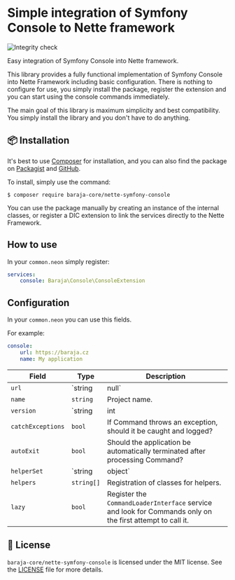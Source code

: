 Simple integration of Symfony Console to Nette framework
========================================================

![Integrity check](https://github.com/baraja-core/nette-symfony-console/workflows/Integrity%20check/badge.svg)

Easy integration of Symfony Console into Nette framework.

This library provides a fully functional implementation of Symfony Console into Nette Framework including basic configuration. There is nothing to configure for use, you simply install the package, register the extension and you can start using the console commands immediately.

The main goal of this library is maximum simplicity and best compatibility. You simply install the library and you don't have to do anything.

📦 Installation
---------------

It's best to use [Composer](https://getcomposer.org) for installation, and you can also find the package on
[Packagist](https://packagist.org/packages/baraja-core/nette-symfony-console) and
[GitHub](https://github.com/baraja-core/nette-symfony-console).

To install, simply use the command:

```shell
$ composer require baraja-core/nette-symfony-console
```

You can use the package manually by creating an instance of the internal classes, or register a DIC extension to link the services directly to the Nette Framework.

How to use
----------

In your `common.neon` simply register:

```yaml
services:
    console: Baraja\Console\ConsoleExtension
```

Configuration
-------------

In your `common.neon` you can use this fields.

For example:

```yaml
console:
    url: https://baraja.cz
    name: My application
```

| Field             | Type               | Description |
|-------------------|--------------------|-------------|
| `url`             | `string|null`      | The default absolute URL of the project (for example, `https://baraja.cz`) to use for generating links.
| `name`            | `string`           | Project name.
| `version`         | `string|int|float` | Project version (must be a number or a numeric string).
| `catchExceptions` | `bool`             | If Command throws an exception, should it be caught and logged?
| `autoExit`        | `bool`             | Should the application be automatically terminated after processing Command?
| `helperSet`       | `string|object`    | Helper Settings.
| `helpers`         | `string[]`         | Registration of classes for helpers.
| `lazy`            | `bool`             | Register the `CommandLoaderInterface` service and look for Commands only on the first attempt to call it.

📄 License
-----------

`baraja-core/nette-symfony-console` is licensed under the MIT license. See the [LICENSE](https://github.com/baraja-core/nette-symfony-console/blob/master/LICENSE) file for more details.
